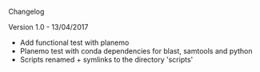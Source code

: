 Changelog

Version 1.0 - 13/04/2017

  - Add functional test with planemo
  - Planemo test with conda dependencies for blast, samtools and python
  - Scripts renamed + symlinks to the directory 'scripts'
